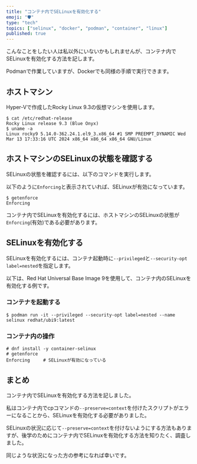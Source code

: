 ```yaml
---
title: "コンテナ内でSELinuxを有効化する"
emoji: "🛡️"
type: "tech"
topics: ["selinux", "docker", "podman", "container", "linux"]
published: true
---
```


こんなことをしたい人は私以外にいないかもしれませんが、コンテナ内でSELinuxを有効化する方法を記します。

Podmanで作業していますが、Dockerでも同様の手順で実行できます。

## ホストマシン

Hyper-Vで作成したRocky Linux 9.3の仮想マシンを使用します。

```console
$ cat /etc/redhat-release
Rocky Linux release 9.3 (Blue Onyx)
$ uname -a
Linux rocky9 5.14.0-362.24.1.el9_3.x86_64 #1 SMP PREEMPT_DYNAMIC Wed Mar 13 17:33:16 UTC 2024 x86_64 x86_64 x86_64 GNU/Linux
```

## ホストマシンのSELinuxの状態を確認する

SELinuxの状態を確認するには、以下のコマンドを実行します。

以下のように`Enforcing`と表示されていれば、SELinuxが有効になっています。

```console
$ getenforce
Enforcing
```

コンテナ内でSELinuxを有効化するには、ホストマシンのSELinuxの状態が`Enforcing`(有効)である必要があります。

## SELinuxを有効化する

SELinuxを有効化するには、コンテナ起動時に`--privileged`と`--security-opt label=nested`を指定します。

以下は、Red Hat Universal Base Image 9を使用して、コンテナ内のSELinuxを有効化する例です。

### コンテナを起動する

```console
$ podman run -it --privileged --security-opt label=nested --name selinux redhat/ubi9:latest
```

### コンテナ内の操作

```console
# dnf install -y container-selinux
# getenforce
Enforcing     # SELinuxが有効になっている
```

## まとめ

コンテナ内でSELinuxを有効化する方法を記しました。

私はコンテナ内でcpコマンドの`--preserve=context`を付けたスクリプトがエラーになることから、SELinuxを有効化する必要がありました。

SELinuxの状況に応じて`--preserve=context`を付けないようにする方法もありますが、後学のためにコンテナ内でSELinuxを有効化する方法を知りたく、調査しました。

同じような状況になった方の参考になれば幸いです。
